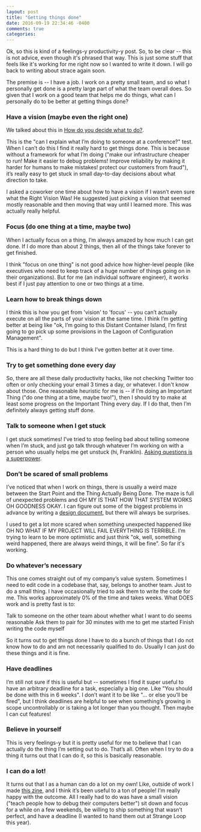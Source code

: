 ```yaml
---
layout: post
title: "Getting things done"
date: 2016-09-19 22:34:46 -0400
comments: true
categories: 
---
```


Ok, so this is kind of a feelings-y productivity-y post. So, to be clear --
this is not advice, even though it's phrased that way. This is just some stuff
that feels like it's working for me right now so I wanted to write it down. I
will go back to writing about strace again soon.

The premise is -- I have a job. I work on a pretty small team, and so what I
personally get done is a pretty large part of what the team overall does. So
given that I work on a good team that helps me do things, what can I
personally do to be better at getting things done?

### Have a vision (maybe even the right one)

We talked about this in [How do you decide what to do?](https://jvns.ca/blog/2016/08/16/how-do-you-work-on-something-important/).

This is the "can I explain what I’m doing to someone at a conference?" test. When I can’t do this I find it really hard to get things done. This is because without a framework for what I’m doing ("make our infrastructure cheaper to run! Make it easier to debug problems! Improve reliability by making it harder for humans to make mistakes! protect our customers from fraud"), it’s really easy to get stuck in small day-to-day decisions about what direction to take.

I asked a coworker one time about how to have a vision if I wasn’t even sure what the Right Vision Was! He suggested just picking a vision that seemed mostly reasonable and then moving that way until I learned more. This was actually really helpful.

### Focus (do one thing at a time, maybe two)

When I actually focus on a thing, I’m always amazed by how much I can get done. If I do more than about 2 things, then all of the things take forever to get finished.

I think "focus on one thing" is not good advice how higher-level people (like executives who need to keep track of a huge number of things going on in their organizations). But for me (an individual software engineer), it works best if I just pay attention to one or two things at a time.

### Learn how to break things down

I think this is how you get from 'vision' to 'focus' -- you can’t actually execute on all the parts of your vision at the same time. I think I’m getting better at being like "ok, I’m going to this Distant Container Island, I’m first going to go pick up some provisions in the Lagoon of Configuration Management".

This is a hard thing to do but I think I’ve gotten better at it over time.

### Try to get something done every day

So, there are all these daily productivity hacks, like not checking Twitter
too often or only checking your email 3 times a day, or whatever. I don't know
about those. One reasonable heuristic for me is -- if I’m doing an Important
Thing ("do one thing at a time, maybe two!"), then I should try to make at
least some progress on the Important Thing every day. If I do that, then I’m
definitely always getting stuff done.

### Talk to someone when I get stuck

I get stuck sometimes! I’ve tried to stop feeling bad about telling someone when I’m stuck, and just go talk through whatever I’m working on with a person who usually helps me get unstuck (hi, Franklin). [Asking questions is a superpower](http://jvns.ca/blog/2014/06/13/asking-questions-is-a-superpower/).

### Don’t be scared of small problems

I’ve noticed that when I work on things, there is usually a weird maze between the Start Point and the Thing Actually Being Done. The maze is full of unexpected problems and OH MY IS THAT HOW THAT SYSTEM WORKS OH GOODNESS OKAY. I can figure out some of the biggest problems in advance by writing a [design document](https://jvns.ca/blog/2016/06/03/learning-to-like-design-documents/), but there will always be surprises.

I used to get a lot more scared when something unexpected happened like OH NO WHAT IF MY PROJECT WILL FAIL EVERYTHING IS TERRIBLE. I’m trying to learn to be more optimistic and just think "ok, well, something weird happened, there are always weird things, it will be fine". So far it's working.

### Do whatever’s necessary

This one comes straight out of my company’s value system. Sometimes I need to edit code in a codebase that, say, belongs to another team. Just to do a small thing. I have occasionally tried to ask them to write the code for me. This works approximately 0% of the time and takes weeks. What DOES work and is pretty fast is to:

Talk to someone on the other team about whether what I want to do seems reasonable
Ask them to pair for 30 minutes with me to get me started
Finish writing the code myself

So it turns out to get things done I have to do a bunch of things that I do not know how to do and am not necessarily qualified to do. Usually I can just do these things and it is fine.

### Have deadlines

I’m still not sure if this is useful but -- sometimes I find it super useful to have an arbitrary deadline for a task, especially a big one. Like "You should be done with this in 6 weeks". I don’t want it to be like "... or else you’ll be fired", but I think deadlines are helpful to see when something’s growing in scope uncontrollably or is taking a lot longer than you thought. Then maybe I can cut features!

### Believe in yourself

This is very feelings-y but it is pretty useful for me to believe that I can actually do the thing I’m setting out to do. That’s all. Often when I try to do a thing it turns out that I can do it, so this is basically reasonable.

### I can do a lot!

It turns out that I as a human can do a lot on my own! Like, outside of work I made [this zine](https://jvns.ca/zines/), and I think it’s been useful to a ton of people! I’m really happy with the outcome. All I really had to do was have a small vision ("teach people how to debug their computers better") sit down and focus for a while on a few weekends, be willing to ship something that wasn’t perfect, and have a deadline (I wanted to hand them out at Strange Loop this year).
